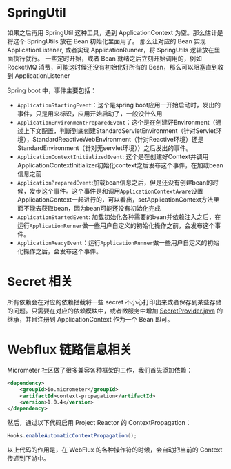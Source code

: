 # SpringUtil

如果之后再用 SpringUtil 这种工具，遇到 ApplicationContext 为空。那么估计是将这个 SpringUtils 放在 Bean 初始化里面用了。
那么让对应的 Bean 实现 ApplicationListener<ApplicationStartedEvent>, 或者实现 ApplicationRunner，将 SpringUtils 逻辑放在里面执行就行。
一些定时开始，或者 Bean 就绪之后立刻开始调用的，例如 RocketMQ 消费，可能这时候还没有初始化好所有的 Bean，那么可以阻塞直到收到 ApplicationListener<ApplicationReadyEvent>


Spring boot 中，事件主要包括：
- `ApplicationStartingEvent`：这个是spring boot应用一开始启动时，发出的事件，只是用来标识，应用开始启动了，一般没什么用
- `ApplicationEnvironmentPreparedEvent`：这个是在创建好Environment（通过上下文配置，判断到底创建StandardServletEnvironment（针对Servlet环境），StandardReactiveWebEnvironment（针对Reactive环境）还是StandardEnvironment（针对无servlet环境））之后发出的事件。
- `ApplicationContextInitializedEvent`: 这个是在创建好Context并调用ApplicationContextInitializer初始化context之后发布这个事件，在加载bean信息之前
- `ApplicationPreparedEvent`:加载bean信息之后，但是还没有创建bean的时候，发步这个事件。这个事件是和调用`ApplicationContextAware`设置ApplicationContext一起进行的，可以看出，setApplicationContext方法里面不能去获取bean，因为bean可能还没有初始化完成
- `ApplicationStartedEvent`: 加载初始化各种需要的bean并依赖注入之后，在运行`ApplicationRunner`做一些用户自定义的初始化操作之前，会发布这个事件。
- `ApplicationReadyEvent`：运行`ApplicationRunner`做一些用户自定义的初始化操作之后，会发布这个事件。

# Secret 相关

所有依赖会在对应的依赖拦截将一些 secret 不小心打印出来或者保存到某些存储的问题。只需要在对应的依赖模块中，或者微服务中增加 [SecretProvider.java](src%2Fmain%2Fjava%2Fio%2Fgithub%2Fopensabe%2Fcommon%2Fsecret%2FSecretProvider.java) 的继承，并且注册到 ApplicationContext 作为一个 Bean 即可。

# Webflux 链路信息相关

Micrometer 社区做了很多兼容各种框架的工作，我们首先添加依赖：

```xml
<dependency>
    <groupId>io.micrometer</groupId>
    <artifactId>context-propagation</artifactId>
    <version>1.0.4</version>
</dependency>
```

然后，通过以下代码启用 Project Reactor 的 ContextPropagation：

```java
Hooks.enableAutomaticContextPropagation();
```
以上代码的作用是，在 WebFlux 的各种操作符的时候，会自动把当前的 Context 传递到下游中。